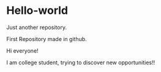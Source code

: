 # Hello-world
Just another repository.

First Repository made in github.

Hi everyone!

I am college student, trying to discover new opportunities!!

